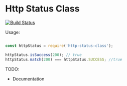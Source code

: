 # Http Status Class

[![Build Status](https://travis-ci.org/fn-andrw/http-status-class.svg?branch=travis)](https://travis-ci.org/fn-andrw/http-status-class)

Usage:

```js

const httpStatus = require('http-status-class');

httpStatus.isSuccess(200); // true
httpStatus.match(200) === httpStatus.SUCCESS; //true


```

TODO: 
* Documentation
